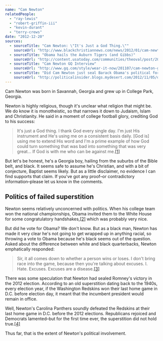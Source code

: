 ```yaml
---
name: "Cam Newton"
relatedPeople:
  - "ray-lewis"
  - "robert-griffin-iii"
  - "kevin-durant"
  - "terry-crews"
date: "2012-12-20"
sources:
  - sourceTitle: "Cam Newton: \"It's Just a God Thing.\""
    sourceUrl: "http://www.blackchristiannews.com/news/2012/01/cam-newton-its-just-a-god-thing.html"
  - sourceTitle: "Obama hails the Auburn Tigers (and Gibbs)"
    sourceUrl: "http://content.usatoday.com/communities/theoval/post/2011/06/obama-hails-the-auburn-tigers-and-gibbs/1#.ULz-hIUZ-Bg"
  - sourceTitle: "Cam Newton GQ Interview"
    sourceUrl: "http://www.gq.com/style/wear-it-now/201107/cam-newton-gq-july-2011-interview"
  - sourceTitle: "Did Cam Newton just seal Barack Obama's political fortunes Tuesday?"
    sourceUrl: "http://politicalinsider.blogs.mydesert.com/2012/11/05/did-cam-newton-just-seal-barack-obamas-political-fortunes-tuesday/"
---
```


Cam Newton was born in Savannah, Georgia and grew up in College Park, Georgia.

Newton is highly religious, though it's unclear what religion that might be. We do know it is monotheistic, so that narrows it down to Judaism, Islam and Christianity. He said in a moment of college football glory, crediting God to his success:

>It's just a God thing. I thank God every single day. I'm just His instrument and He's using me on a consistent basis daily. [God is] using me to extend His word and I'm a prime example of how God could turn something that was bad into something that was very great… If God is with me who can be against me.<a class="source-citation" href="#http://www.blackchristiannews.com/news/2012/01/cam-newton-its-just-a-god-thing.html" title="Cam Newton: &quot;It&apos;s Just a God Thing.&quot;">[1]</a>

But let's be honest, he's a Georgia boy, hailing from the suburbs of the Bible belt, and black. It seems safe to assume he's Christian, and with a bit of conjecture, Baptist seems likely. But as a little disclaimer, no evidence I can find supports that claim. If you've got any proof–or contradictory information–please let us know in the comments.


## Politics of failed superstition

Newton seems relatively unconcerned with politics. When his college team won the national championships, Obama invited them to the White House for some congratulatory handshakes,<a class="source-citation" href="#http://content.usatoday.com/communities/theoval/post/2011/06/obama-hails-the-auburn-tigers-and-gibbs/1#.ULz-hIUZ-Bg" title="Obama hails the Auburn Tigers (and Gibbs)">[2]</a> which was probably very nice.

But did he vote for Obama? We don't know. But as a black man, Newton has made it very clear he's not going to get wrapped up in anything racial, so throwing a vote to Obama because he's black seems out of the question. Asked about the difference between white and black quarterbacks, Newton emphatically responded:

>Sir, it all comes down to whether a person wins or loses. I don't bring race into the game, because then you're talking about excuses. I. Hate. Excuses. Excuses are a disease.<a class="source-citation" href="#http://www.gq.com/style/wear-it-now/201107/cam-newton-gq-july-2011-interview" title="Cam Newton GQ Interview">[3]</a>

There was some speculation that Newton had sealed Romney's victory in the 2012 election. According to an old superstition dating back to the 1940s, every election year, if the Washington Redskins won their last home game in D.C. before election day, it meant that the incumbent president would remain in office.

Well, Newton's Carolina Panthers soundly defeated the Redskins at their last home game in D.C. before the 2012 elections. Republicans rejoiced and Democrats lamented–but for the first time ever, the superstition did not hold true.<a class="source-citation" href="#http://politicalinsider.blogs.mydesert.com/2012/11/05/did-cam-newton-just-seal-barack-obamas-political-fortunes-tuesday/" title="Did Cam Newton just seal Barack Obama&apos;s political fortunes Tuesday?">[4]</a>

Thus far, that is the extent of Newton's political involvement.